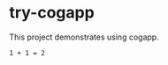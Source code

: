 # try-cogapp

This project demonstrates using cogapp.

<!-- [[[cog
import cog
cog.out(f"""
```
1 + 1 = {1 + 1}
```
""")
]]] -->

```
1 + 1 = 2
```
<!-- [[[end]]] -->
